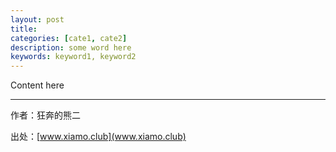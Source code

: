```yaml
---
layout: post
title: 
categories: [cate1, cate2]
description: some word here
keywords: keyword1, keyword2
---
```


Content here

----------

作者：狂奔的熊二   

出处：[www.xiamo.club](www.xiamo.club)